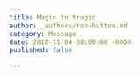 ```yaml
---
title: Magic to tragic
author: _authors/rob-hutton.md
category: Message
date: 2018-11-04 00:00:00 +0000
published: false

---
```

